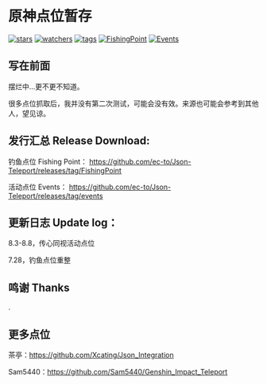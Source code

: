 # 原神点位暂存

[![stars](https://badgen.net/github/stars/ec-to/Json-Teleport)](#)
[![watchers](https://badgen.net/github/watchers/ec-to/Json-Teleport)](#)
[![tags](https://badgen.net/github/tags/ec-to/Json-Teleport)](https://github.com/ec-to/Json-Teleport/tags)
[![FishingPoint](https://badgen.net/badge/Fishing%20Point/v3.8)](https://github.com/ec-to/Json-Teleport/releases/tag/FishingPoint)
[![Events](https://badgen.net/badge/Events/v3.8%20Shared%20Sight)](https://github.com/ec-to/Json-Teleport/releases/tag/events)

## 写在前面 
摆烂中...更不更不知道。

很多点位抓取后，我并没有第二次测试，可能会没有效。来源也可能会参考到其他人，望见谅。

## 发行汇总 Release Download:
钓鱼点位 Fishing Point：
https://github.com/ec-to/Json-Teleport/releases/tag/FishingPoint

活动点位 Events：
https://github.com/ec-to/Json-Teleport/releases/tag/events

## 更新日志 Update log：

8.3-8.8，传心同视活动点位

7.28，钓鱼点位重整

## 鸣谢 Thanks
.

## 更多点位
茶亭：https://github.com/Xcating/Json_Integration

Sam5440：https://github.com/Sam5440/Genshin_Impact_Teleport
